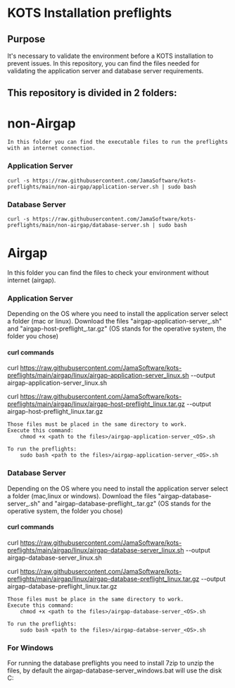 # KOTS Installation preflights

## Purpose
It's necessary to validate the environment before a KOTS installation to prevent issues. In this repository, you can find the files needed for validating the application server and database server requirements.


## This repository is divided in 2 folders:


# non-Airgap

    In this folder you can find the executable files to run the preflights with an internet connection.

### Application Server
    curl -s https://raw.githubusercontent.com/JamaSoftware/kots-preflights/main/non-airgap/application-server.sh | sudo bash

### Database Server
    curl -s https://raw.githubusercontent.com/JamaSoftware/kots-preflights/main/non-airgap/database-server.sh | sudo bash

    
# Airgap
In this folder you can find the files to check your environment without internet (airgap).


### Application Server
Depending on the OS where you need to install the application server select a folder (mac or linux).
    Download the files "airgap-application-server_<OS>.sh" and "airgap-host-preflight_<OS>.tar.gz"  (OS stands for the operative system, the folder you chose)

#### curl commands
    
curl https://raw.githubusercontent.com/JamaSoftware/kots-preflights/main/airgap/linux/airgap-application-server_linux.sh --output airgap-application-server_linux.sh

curl https://raw.githubusercontent.com/JamaSoftware/kots-preflights/main/airgap/linux/airgap-host-preflight_linux.tar.gz --output airgap-host-preflight_linux.tar.gz

    Those files must be placed in the same directory to work.
    Execute this command:
        chmod +x <path to the files>/airgap-application-server_<OS>.sh
    
    To run the preflights:
        sudo bash <path to the files>/airgap-application-server_<OS>.sh

### Database Server
Depending on the OS where you need to install the application server select a folder (mac,linux or windows).
    Download the files "airgap-database-server_<OS>.sh" and "airgap-database-preflight_<OS>.tar.gz"  (OS stands for the operative system, the folder you chose)
    
#### curl commands
    
curl https://raw.githubusercontent.com/JamaSoftware/kots-preflights/main/airgap/linux/airgap-database-server_linux.sh --output airgap-database-server_linux.sh
    
curl https://raw.githubusercontent.com/JamaSoftware/kots-preflights/main/airgap/linux/airgap-database-preflight_linux.tar.gz --output airgap-database-preflight_linux.tar.gz
    

    Those files must be place in the same directory to work.
    Execute this command:
        chmod +x <path to the files>/airgap-database-server_<OS>.sh
    
    To run the preflights:
        sudo bash <path to the files>/airgap-databse-server_<OS>.sh

### For Windows
For running the database preflights you need to install 7zip to unzip the files, by default the airgap-database-server_windows.bat will use the disk C:
